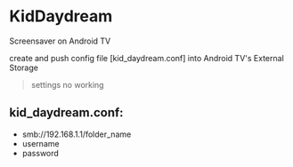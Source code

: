 # KidDaydream
Screensaver on Android TV

create and push config file [kid_daydream.conf] into Android TV's External Storage
> settings no working

## kid_daydream.conf:
+ smb://192.168.1.1/folder_name
+ username
+ password
